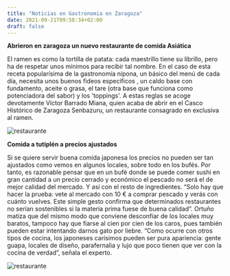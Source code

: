 ```yaml
---
title: "Noticias en Gastronomia en Zaragoza"
date: 2021-09-21T09:58:34+02:00
draft: false
---
```

**Abrieron en zaragoza un nuevo restaurante de comida Asiática**

El ramen es como la tortilla de patata: cada maestrillo tiene su librillo, pero ha de respetar unos mínimos para recibir tal nombre. En el caso de esta receta popularísima de la gastronomía nipona, un básico del menú de cada día, necesita unos buenos fideos específicos , un caldo base con fundamento, aceite o grasa, el tare (otra base que funciona como potenciadora del sabor) y los 'toppings'. A estas reglas se acoge devotamente Víctor Barrado Miana, quien acaba de abrir en el Casco Histórico de Zaragoza Senbazuru, un restaurante consagrado en exclusiva al ramen.

![restaurante](/img/plato.jpg "nuevo restaurante")


**Comida a tutiplén a precios ajustados**

Si se quiere servir buena comida japonesa los precios no pueden ser tan ajustados como vemos en algunos locales, sobre todo en los bufés. Por tanto, es razonable pensar que en un bufé donde se puede comer sushi en gran cantidad a un precio cerrado y económico el pescado no será el de mejor calidad del mercado. Y así con el resto de ingredientes. “Solo hay que hacer la prueba: vete al mercado con 10 € a comprar pescado y verás con cuánto vuelves. Este simple gesto confirma que determinados restaurantes no serían sostenibles si la materia prima fuese de buena calidad”. Ortuño matiza que del mismo modo que conviene desconfiar de los locales muy baratos, tampoco hay que fiarse al cien por cien de los caros, pues también pueden estar intentando darnos gato por liebre. “Como ocurre con otros tipos de cocina, los japoneses carísimos pueden ser pura apariencia: gente guapa, locales de diseño, parafernalia y lujo que poco tienen que ver con la cocina de verdad”, señala el experto.

![restaurante](/img/ramen.jpeg "nuevo restaurante")

